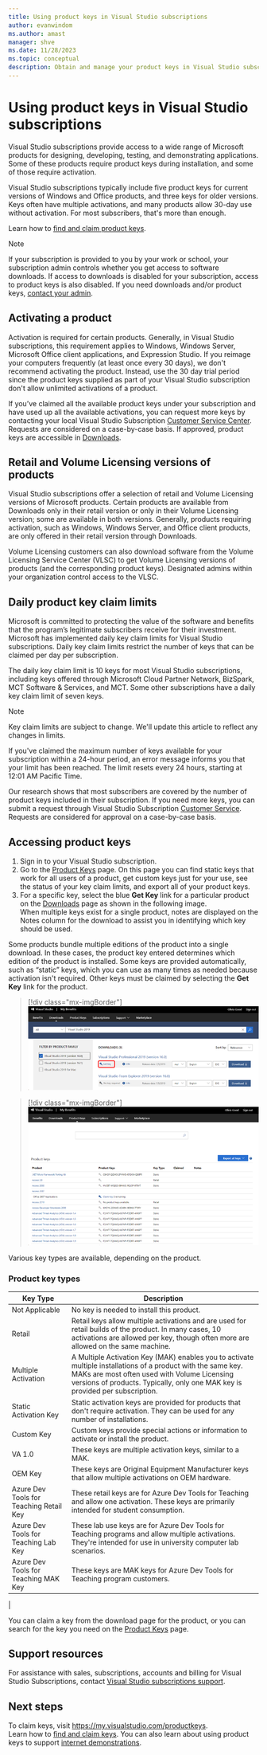 ```yaml
---
title: Using product keys in Visual Studio subscriptions
author: evanwindom
ms.author: amast
manager: shve
ms.date: 11/28/2023
ms.topic: conceptual
description: Obtain and manage your product keys in Visual Studio subscriptions for products that require keys for installation or activation.
---
```


# Using product keys in Visual Studio subscriptions

Visual Studio subscriptions provide access to a wide range of Microsoft products for designing, developing, testing, and demonstrating applications. Some of these products require product keys during installation, and some of those require activation.

Visual Studio subscriptions typically include five product keys for current versions of Windows and Office products, and three keys for older versions.
Keys often have multiple activations, and many products allow 30-day use without activation.  For most subscribers, that's more than enough.  

Learn how to [find and claim product keys](find-keys.md). 

> [!NOTE]
> If your subscription is provided to you by your work or school, your subscription admin controls whether you get access to software downloads.  If access to downloads is disabled for your subscription, access to product keys is also disabled.  If you need downloads and/or product keys, [contact your admin](contact-my-admin.md).

## Activating a product

Activation is required for certain products.  Generally, in Visual Studio subscriptions, this requirement applies to Windows, Windows Server, Microsoft Office client applications, and Expression Studio. If you reimage your computers frequently (at least once every 30 days), we don't recommend activating the product. Instead, use the 30 day trial period since the product keys supplied as part of your Visual Studio subscription don't allow unlimited activations of a product.

If you’ve claimed all the available product keys under your subscription and have used up all the available activations, you can request more keys by contacting your local Visual Studio Subscription [Customer Service Center](https://visualstudio.microsoft.com/subscriptions/support/). Requests are considered on a case-by-case basis. If approved, product keys are accessible in [Downloads](https://my.visualstudio.com/downloads).

## Retail and Volume Licensing versions of products

Visual Studio subscriptions offer a selection of retail and Volume Licensing versions of Microsoft products. Certain products are available from Downloads only in their retail version or only in their Volume Licensing version; some are available in both versions. Generally, products requiring activation, such as Windows, Windows Server, and Office client products, are only offered in their retail version through Downloads.

Volume Licensing customers can also download software from the Volume Licensing Service Center (VLSC) to get Volume Licensing versions of products (and the corresponding product keys).  Designated admins within your organization control access to the VLSC.

## Daily product key claim limits

Microsoft is committed to protecting the value of the software and benefits that the program’s legitimate subscribers receive for their investment. Microsoft has implemented daily key claim limits for Visual Studio subscriptions. Daily key claim limits restrict the number of keys that can be claimed per day per subscription.

The daily key claim limit is 10 keys for most Visual Studio subscriptions, including keys offered through Microsoft Cloud Partner Network, BizSpark, MCT Software & Services, and MCT. Some other subscriptions have a daily key claim limit of seven keys.

> [!NOTE]
> Key claim limits are subject to change. We'll update this article to reflect any changes in limits.

If you've claimed the maximum number of keys available for your subscription within a 24-hour period, an error message informs you that your limit has been reached. The limit resets every 24 hours, starting at 12:01 AM Pacific Time.

Our research shows that most subscribers are covered by the number of product keys included in their subscription. If you need more keys, you can submit a request through Visual Studio Subscription [Customer Service](https://visualstudio.microsoft.com/subscriptions/support/).  Requests are considered for approval on a case-by-case basis.

## Accessing product keys

1. Sign in to your Visual Studio subscription. 
2. Go to the [Product Keys](https://my.visualstudio.com/productkeys?wt.mc_id=o~msft~docs) page. On this page you can find static keys that work for all users of a product, get custom keys just for your use, see the status of your key claim limits, and export all of your product keys. 
3. For a specific key, select the blue **Get Key** link for a particular product on the [Downloads](https://my.visualstudio.com/downloads) page as shown in the following image.  
   When multiple keys exist for a single product, notes are displayed on the Notes column for the download to assist you in identifying which key should be used.

Some products bundle multiple editions of the product into a single download. In these cases, the product key entered determines which edition of the product is installed.
Some keys are provided automatically, such as “static” keys, which you can use as many times as needed because activation isn't required. Other keys must be claimed by selecting the **Get Key** link for the product.
> [!div class="mx-imgBorder"]
> ![Get Key from Downloads Page](_img/product-keys/download-get-key.png "Screenshot of the download page for Visual Studio Professional 2019.  The Get key link is highlighted.")

> [!div class="mx-imgBorder"]
> ![Product Keys Page](_img/product-keys/product-keys-page.png "Screenshot of the Product keys page on the subscriber portal.")

Various key types are available, depending on the product.

### Product key types

|  Key Type | Description  |
|-----------|--------------|
|  Not Applicable  |  No key is needed to install this product. |
|  Retail |  Retail keys allow multiple activations and are used for retail builds of the product. In many cases, 10 activations are allowed per key, though often more are allowed on the same machine. |
|  Multiple Activation |  A Multiple Activation Key (MAK) enables you to activate multiple installations of a product with the same key. MAKs are most often used with Volume Licensing versions of products. Typically, only one MAK key is provided per subscription. |
|  Static Activation Key |  Static activation keys are provided for products that don't require activation. They can be used for any number of installations. |
|  Custom Key  |  Custom keys provide special actions or information to activate or install the product. |
|  VA 1.0  |  These keys are multiple activation keys, similar to a MAK. |
|  OEM Key |  These keys are Original Equipment Manufacturer keys that allow multiple activations on OEM hardware. |
|  Azure Dev Tools for Teaching Retail Key |  These retail keys are for Azure Dev Tools for Teaching and allow one activation. These keys are primarily intended for student consumption. |
|  Azure Dev Tools for Teaching Lab Key |  These lab use keys are for Azure Dev Tools for Teaching programs and allow multiple activations. They're intended for use in university computer lab scenarios. |
|  Azure Dev Tools for Teaching MAK Key |  These keys are MAK keys for Azure Dev Tools for Teaching program customers. |
|

You can claim a key from the download page for the product, or you can search for the key you need on the [Product Keys](https://my.visualstudio.com/productkeys) page.

## Support resources

For assistance with sales, subscriptions, accounts and billing for Visual Studio Subscriptions, contact [Visual Studio subscriptions support](https://aka.ms/vssubscriberhelp).

## Next steps

To claim keys, visit https://my.visualstudio.com/productkeys.  
Learn how to [find and claim keys](find-keys.md).
You can also learn about using product keys to support [internet demonstrations](internet-demos.md).
